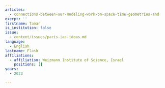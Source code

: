 ```yaml
---
articles:
  - connections-between-our-modeling-work-on-space-time-geometries-and-the-brain
exerpt: ''
firstname: Tamar
is_institution: false
issue:
  - content/issues/paris-ias-ideas.md
language:
  - English
lastname: Flash
affiliations:
  - affiliation: Weizmann Institute of Science, Israel
    positions: []
years:
  - 2023

---
```

